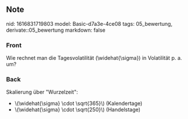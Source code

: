 ## Note
nid: 1616831719803
model: Basic-d7a3e-4ce08
tags: 05_bewertung, derivate::05_bewertung
markdown: false

### Front
Wie rechnet man die Tagesvolatilität \(\widehat{\sigma}\) in Volatilität p. a. um?

### Back
Skalierung über "Wurzelzeit":
<div>
  <div>
    <ul>
      <li>\(\widehat{\sigma} \cdot \sqrt{365}\) (Kalendertage)
      <li>\(\widehat{\sigma} \cdot \sqrt{250}\) (Handelstage)
    </ul>
  </div>
</div>
